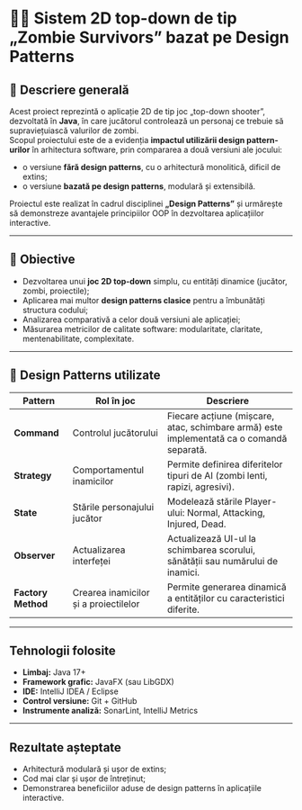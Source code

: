 # 🧟‍♂️ Sistem 2D top-down de tip „Zombie Survivors” bazat pe Design Patterns

## 📖 Descriere generală

Acest proiect reprezintă o aplicație 2D de tip joc „top-down shooter”, dezvoltată în **Java**, în care jucătorul controlează un personaj ce trebuie să supraviețuiască valurilor de zombi.  
Scopul proiectului este de a evidenția **impactul utilizării design pattern-urilor** în arhitectura software, prin compararea a două versiuni ale jocului:

- o versiune **fără design patterns**, cu o arhitectură monolitică, dificil de extins;
- o versiune **bazată pe design patterns**, modulară și extensibilă.

Proiectul este realizat în cadrul disciplinei **„Design Patterns”** și urmărește să demonstreze avantajele principiilor OOP în dezvoltarea aplicațiilor interactive.

---

## 🎯 Obiective

- Dezvoltarea unui **joc 2D top-down** simplu, cu entități dinamice (jucător, zombi, proiectile);
- Aplicarea mai multor **design patterns clasice** pentru a îmbunătăți structura codului;
- Analizarea comparativă a celor două versiuni ale aplicației;
- Măsurarea metricilor de calitate software: modularitate, claritate, mentenabilitate, complexitate.

---

## 🧩 Design Patterns utilizate

| Pattern | Rol în joc | Descriere |
|----------|-------------|-----------|
| **Command** | Controlul jucătorului | Fiecare acțiune (mișcare, atac, schimbare armă) este implementată ca o comandă separată. |
| **Strategy** | Comportamentul inamicilor | Permite definirea diferitelor tipuri de AI (zombi lenti, rapizi, agresivi). |
| **State** | Stările personajului jucător | Modelează stările Player-ului: Normal, Attacking, Injured, Dead. |
| **Observer** | Actualizarea interfeței | Actualizează UI-ul la schimbarea scorului, sănătății sau numărului de inamici. |
| **Factory Method** | Crearea inamicilor și a proiectilelor | Permite generarea dinamică a entităților cu caracteristici diferite. |

---
## Tehnologii folosite

- **Limbaj:** Java 17+  
- **Framework grafic:** JavaFX (sau LibGDX)  
- **IDE:** IntelliJ IDEA / Eclipse  
- **Control versiune:** Git + GitHub  
- **Instrumente analiză:** SonarLint, IntelliJ Metrics  

---
## Rezultate așteptate

- Arhitectură modulară și ușor de extins;
- Cod mai clar și ușor de întreținut;
- Demonstrarea beneficiilor aduse de design patterns în aplicațiile interactive.
